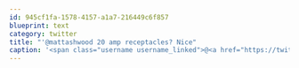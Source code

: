```yaml
---
id: 945cf1fa-1578-4157-a1a7-216449c6f857
blueprint: text
category: twitter
title: "'@mattashwood 20 amp receptacles? Nice"
caption: '<span class="username username_linked">@<a href="https://twitter.com/mattashwood" title="Matt Ashwood">mattashwood</a></span> 20 amp receptacles? Nice'
---
```

